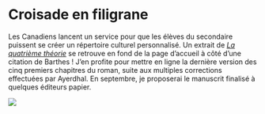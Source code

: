 # Croisade en filigrane

Les Canadiens lancent un service pour que les élèves du secondaire puissent se créer un répertoire culturel personnalisé. Un extrait de [*La quatrième théorie*](https://tcrouzet.com/la-quatrieme-theorie/) se retrouve en fond de la page d’accueil à côté d’une citation de Barthes ! J’en profite pour mettre en ligne la dernière version des cinq premiers chapitres du roman, suite aux multiples corrections effectuées par Ayerdhal. En septembre, je proposerai le manuscrit finalisé à quelques éditeurs papier.

![](https://tcrouzet.com/images_tc/2010/08/croisade.png)